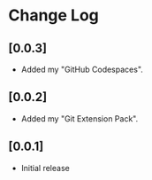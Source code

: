 # Change Log

## [0.0.3]

- Added my "GitHub Codespaces".

## [0.0.2]

- Added my "Git Extension Pack".

## [0.0.1]

- Initial release
